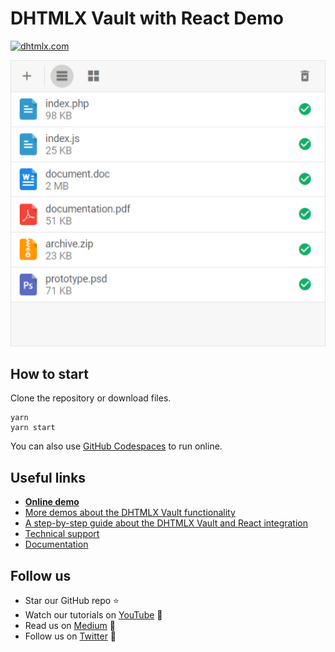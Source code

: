 # DHTMLX Vault with React Demo

[![dhtmlx.com](https://img.shields.io/badge/made%20by-DHTMLX-blue)](https://dhtmlx.com/)    

<img src="https://raw.githubusercontent.com/DHTMLX/react-vault-demo/master/vault.png" width="550">

## How to start

Clone the repository or download files.

```
yarn 
yarn start
```

You can also use [GitHub Codespaces](https://docs.github.com/en/codespaces/developing-in-a-codespace/creating-a-codespace-for-a-repository) to run online.

## Useful links

- **[Online demo](https://replit.com/@dhtmlx/dhtmlx-vault-with-react)**
- [More demos about the DHTMLX Vault functionality](https://snippet.dhtmlx.com/26x2jra2?tag=vault)
- [A step-by-step guide about the DHTMLX Vault and React integration](https://docs.dhtmlx.com/vault/react_integration.html) 
- [Technical support ](https://forum.dhtmlx.com/c/vault)
- [Documentation](https://docs.dhtmlx.com/vault)

## Follow us

- Star our GitHub repo :star:
- Watch our tutorials on [YouTube](https://www.youtube.com/user/dhtmlx/videos) :eyes:
- Read us on [Medium](https://dhtmlx.medium.com) :newspaper:
- Follow us on [Twitter](https://twitter.com/dhtmlx) :feet:
